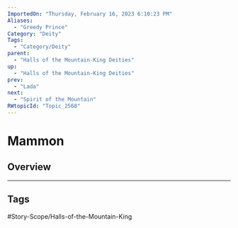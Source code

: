```yaml
---
ImportedOn: "Thursday, February 16, 2023 6:10:23 PM"
Aliases:
  - "Greedy Prince"
Category: "Deity"
Tags:
  - "Category/Deity"
parent:
  - "Halls of the Mountain-King Deities"
up:
  - "Halls of the Mountain-King Deities"
prev:
  - "Lada"
next:
  - "Spirit of the Mountain"
RWtopicId: "Topic_2568"
---
```

# Mammon
## Overview

---
## Tags
#Story-Scope/Halls-of-the-Mountain-King

